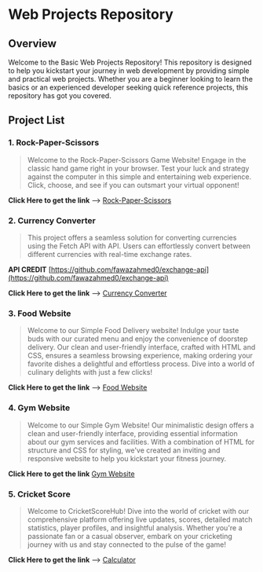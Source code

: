# Web Projects Repository

## Overview
Welcome to the Basic Web Projects Repository! This repository is designed to help you kickstart your journey in web development by providing simple and practical web projects. Whether you are a beginner looking to learn the basics or an experienced developer seeking quick reference projects, this repository has got you covered.

## Project List
###  1. Rock-Paper-Scissors
> Welcome to the Rock-Paper-Scissors Game Website! Engage in the classic hand game right in your browser. Test your luck and strategy against the computer in this simple and entertaining web experience. Click, choose, and see if you can outsmart your virtual opponent!

**Click Here to get the link** -->
[Rock-Paper-Scissors](https://vikaskoladiya.github.io/Web-Projects/Rock%20Paper%20Scissors/)

### 2. Currency Converter
> This project offers a seamless solution for converting currencies using the Fetch API with API. Users can effortlessly convert between different currencies with real-time exchange rates.

**API CREDIT**
[https://github.com/fawazahmed0/exchange-api](https://github.com/fawazahmed0/exchange-api)

**Click Here to get the link** -->
[Currency Converter](https://vikaskoladiya.github.io/Web-Projects/Currency%20Converter/)

###  3. Food Website
> Welcome to our Simple Food Delivery website! Indulge your taste buds with our curated menu and enjoy the convenience of doorstep delivery. Our clean and user-friendly interface, crafted with HTML and CSS, ensures a seamless browsing experience, making ordering your favorite dishes a delightful and effortless process. Dive into a world of culinary delights with just a few clicks!

**Click Here to get the link** -->
[Food Website](https://vikaskoladiya.github.io/Web-Projects/Food%20Website/)

###  4. Gym Website
> Welcome to our Simple Gym Website! Our minimalistic design offers a clean and user-friendly interface, providing essential information about our gym services and facilities. With a combination of HTML for structure and CSS for styling, we've created an inviting and responsive website to help you kickstart your fitness journey.

**Click Here to get the link**
[Gym Website](https://vikaskoladiya.github.io/Web-Projects/GYM%20Website/)

###  5. Cricket Score
> Welcome to CricketScoreHub! Dive into the world of cricket with our comprehensive platform offering live updates, scores, detailed match statistics, player profiles, and insightful analysis. Whether you're a passionate fan or a casual observer, embark on your cricketing journey with us and stay connected to the pulse of the game!

**Click Here to get the link** -->
[Calculator](https://vikaskoladiya.github.io/Web-Projects/Cricket%20Score/)
